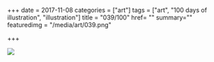 +++
date = 2017-11-08
categories = ["art"]
tags = ["art", "100 days of illustration", "illustration"]
title = "039/100"
href= ""
summary=""
featuredimg = "/media/art/039.png"

+++

<img src="/media/art/039.png" />
